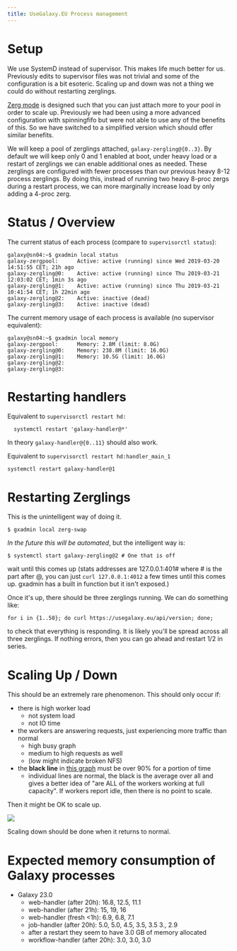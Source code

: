```yaml
---
title: UseGalaxy.EU Process management
---
```


# Setup

We use SystemD instead of supervisor. This makes life much better for us. Previously edits to supervisor files was not trivial and some of the configuration is a bit esoteric. Scaling up and down was not a thing we could do without restarting zerglings.

[Zerg mode](https://uwsgi-docs.readthedocs.io/en/latest/articles/TheArtOfGracefulReloading.html#zerg-mode) is designed such that you can just attach more to your pool in order to scale up. Previously we had been using a more advanced configuration with spinningfifo but were not able to use any of the benefits of this. So we have switched to a simplified version which should offer similar benefits.

We will keep a pool of zerglings attached, `galaxy-zergling@{0..3}`. By default we will keep only 0 and 1 enabled at boot, under heavy load or a restart of zerglings we can enable additional ones as needed. These zerglings are configured with fewer processes than our previous heavy 8-12 process zerglings. By doing this, instead of running two heavy 8-proc zergs during a restart process, we can more marginally increase load by only adding a 4-proc zerg.

# Status / Overview

The current status of each process (compare to `supervisorctl status`):

```
galaxy@sn04:~$ gxadmin local status
galaxy-zergpool:      Active: active (running) since Wed 2019-03-20 14:51:55 CET; 21h ago
galaxy-zergling@0:    Active: active (running) since Thu 2019-03-21 12:03:02 CET; 1min 3s ago
galaxy-zergling@1:    Active: active (running) since Thu 2019-03-21 10:41:54 CET; 1h 22min ago
galaxy-zergling@2:    Active: inactive (dead)
galaxy-zergling@3:    Active: inactive (dead)
```

The current memory usage of each process is available (no supervisor equivalent):

```console
galaxy@sn04:~$ gxadmin local memory
galaxy-zergpool:      Memory: 2.8M (limit: 8.0G)
galaxy-zergling@0:    Memory: 238.8M (limit: 16.0G)
galaxy-zergling@1:    Memory: 10.5G (limit: 16.0G)
galaxy-zergling@2:
galaxy-zergling@3:
```

# Restarting handlers

Equivalent to `supervisorctl restart hd:`

```console
  systemctl restart 'galaxy-handler@*'
```
In theory `galaxy-handler@{0..11}` should also work.

Equivalent to `supervisorctl restart hd:handler_main_1`

```console
systemctl restart galaxy-handler@1
```

# Restarting Zerglings

This is the unintelligent way of doing it.

```
$ gxadmin local zerg-swap
```

*In the future this will be automated*, but the intelligent way is:

```
$ systemctl start galaxy-zergling@2 # One that is off
```

wait until this comes up (stats addresses are 127.0.0.1:401# where # is the part after @, you can just `curl 127.0.0.1:4012` a few times until this comes up. gxadmin has a built in function but it isn't exposed.)

Once it's up, there should be three zerglings running. We can do something like:

```
for i in {1..50}; do curl https://usegalaxy.eu/api/version; done;
```

to check that everything is responding. It is likely you'll be spread across all three zerglings. If nothing errors, then you can go ahead and restart 1/2 in series.

# Scaling Up / Down

This should be an extremely rare phenomenon. This should only occur if:

- there is high worker load
	- not system load
	- not IO time
- the workers are answering requests, just experiencing more traffic than normal
	- high busy graph
	- medium to high requests as well
	- (low might indicate broken NFS)
- the **black line** in [this graph](https://stats.galaxyproject.eu/d/000000004/galaxy?refresh=5m&panelId=102&fullscreen&orgId=1&from=now-6h&to=now) must be over 90% for a portion of time
	- individual lines are normal, the black is the average over all and gives a better idea of "are ALL of the workers working at full capacity". If workers report idle, then there is no point to scale.

Then it might be OK to scale up.

![](./scale-up.png)

Scaling down should be done when it returns to normal.

# Expected memory consumption of Galaxy processes

* Galaxy 23.0
  *  web-handler (after 20h): 16.8, 12.5, 11.1
  *  web-handler (after 21h): 15, 19, 16
  *  web-handler (fresh <1h): 6.9, 6.8, 7.1
  *  job-handler (after 20h): 5.0, 5.0, 4.5, 3.5, 3.5 3., 2.9
    * after a restart they seem to have 3.0 GB of memory allocated  
  *  workflow-handler (after 20h): 3.0, 3.0, 3.0

